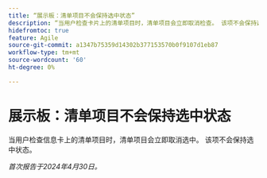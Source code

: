```yaml
---
title: “展示板：清单项目不会保持选中状态”
description: “当用户检查卡片上的清单项目时，清单项目会立即取消检查。 该项不会保持选中状态。”
hidefromtoc: true
feature: Agile
source-git-commit: a1347b75359d14302b377153570b0f9107d1eb87
workflow-type: tm+mt
source-wordcount: '60'
ht-degree: 0%

---
```



# 展示板：清单项目不会保持选中状态

当用户检查信息卡上的清单项目时，清单项目会立即取消选中。 该项不会保持选中状态。

_首次报告于2024年4月30日。_
